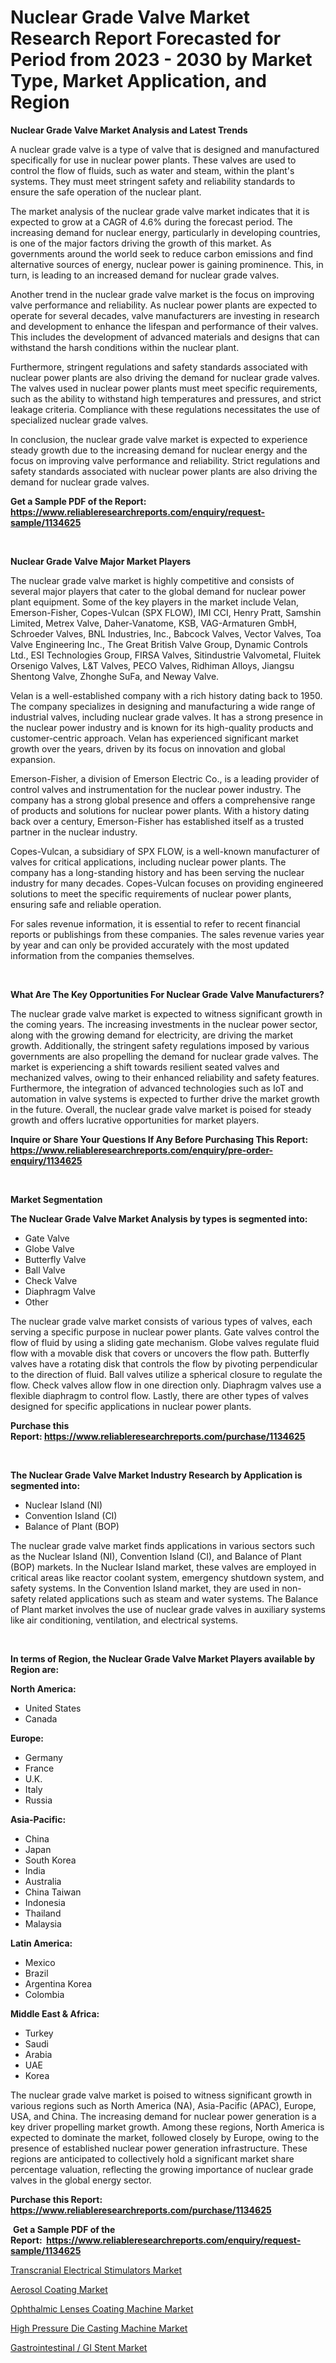 <p><h1>Nuclear Grade Valve Market Research Report Forecasted for Period from 2023 -  2030 by Market Type, Market Application, and Region</h1></p><p><strong>Nuclear Grade Valve Market Analysis and Latest Trends</strong></p>
<p><p>A nuclear grade valve is a type of valve that is designed and manufactured specifically for use in nuclear power plants. These valves are used to control the flow of fluids, such as water and steam, within the plant's systems. They must meet stringent safety and reliability standards to ensure the safe operation of the nuclear plant.</p><p>The market analysis of the nuclear grade valve market indicates that it is expected to grow at a CAGR of 4.6% during the forecast period. The increasing demand for nuclear energy, particularly in developing countries, is one of the major factors driving the growth of this market. As governments around the world seek to reduce carbon emissions and find alternative sources of energy, nuclear power is gaining prominence. This, in turn, is leading to an increased demand for nuclear grade valves.</p><p>Another trend in the nuclear grade valve market is the focus on improving valve performance and reliability. As nuclear power plants are expected to operate for several decades, valve manufacturers are investing in research and development to enhance the lifespan and performance of their valves. This includes the development of advanced materials and designs that can withstand the harsh conditions within the nuclear plant.</p><p>Furthermore, stringent regulations and safety standards associated with nuclear power plants are also driving the demand for nuclear grade valves. The valves used in nuclear power plants must meet specific requirements, such as the ability to withstand high temperatures and pressures, and strict leakage criteria. Compliance with these regulations necessitates the use of specialized nuclear grade valves.</p><p>In conclusion, the nuclear grade valve market is expected to experience steady growth due to the increasing demand for nuclear energy and the focus on improving valve performance and reliability. Strict regulations and safety standards associated with nuclear power plants are also driving the demand for nuclear grade valves.</p></p>
<p><strong>Get a Sample PDF of the Report:&nbsp; <a href="https://www.reliableresearchreports.com/enquiry/request-sample/1134625">https://www.reliableresearchreports.com/enquiry/request-sample/1134625</a></strong></p>
<p>&nbsp;</p>
<p><strong>Nuclear Grade Valve Major Market Players</strong></p>
<p><p>The nuclear grade valve market is highly competitive and consists of several major players that cater to the global demand for nuclear power plant equipment. Some of the key players in the market include Velan, Emerson-Fisher, Copes-Vulcan (SPX FLOW), IMI CCI, Henry Pratt, Samshin Limited, Metrex Valve, Daher-Vanatome, KSB, VAG-Armaturen GmbH, Schroeder Valves, BNL Industries, Inc., Babcock Valves, Vector Valves, Toa Valve Engineering Inc., The Great British Valve Group, Dynamic Controls Ltd., ESI Technologies Group, FIRSA Valves, Sitindustrie Valvometal, Fluitek Orsenigo Valves, L&T Valves, PECO Valves, Ridhiman Alloys, Jiangsu Shentong Valve, Zhonghe SuFa, and Neway Valve.</p><p>Velan is a well-established company with a rich history dating back to 1950. The company specializes in designing and manufacturing a wide range of industrial valves, including nuclear grade valves. It has a strong presence in the nuclear power industry and is known for its high-quality products and customer-centric approach. Velan has experienced significant market growth over the years, driven by its focus on innovation and global expansion.</p><p>Emerson-Fisher, a division of Emerson Electric Co., is a leading provider of control valves and instrumentation for the nuclear power industry. The company has a strong global presence and offers a comprehensive range of products and solutions for nuclear power plants. With a history dating back over a century, Emerson-Fisher has established itself as a trusted partner in the nuclear industry.</p><p>Copes-Vulcan, a subsidiary of SPX FLOW, is a well-known manufacturer of valves for critical applications, including nuclear power plants. The company has a long-standing history and has been serving the nuclear industry for many decades. Copes-Vulcan focuses on providing engineered solutions to meet the specific requirements of nuclear power plants, ensuring safe and reliable operation.</p><p>For sales revenue information, it is essential to refer to recent financial reports or publishings from these companies. The sales revenue varies year by year and can only be provided accurately with the most updated information from the companies themselves.</p></p>
<p>&nbsp;</p>
<p><strong>What Are The Key Opportunities For Nuclear Grade Valve Manufacturers?</strong></p>
<p><p>The nuclear grade valve market is expected to witness significant growth in the coming years. The increasing investments in the nuclear power sector, along with the growing demand for electricity, are driving the market growth. Additionally, the stringent safety regulations imposed by various governments are also propelling the demand for nuclear grade valves. The market is experiencing a shift towards resilient seated valves and mechanized valves, owing to their enhanced reliability and safety features. Furthermore, the integration of advanced technologies such as IoT and automation in valve systems is expected to further drive the market growth in the future. Overall, the nuclear grade valve market is poised for steady growth and offers lucrative opportunities for market players.</p></p>
<p><strong>Inquire or Share Your Questions If Any Before Purchasing This Report: <a href="https://www.reliableresearchreports.com/enquiry/pre-order-enquiry/1134625">https://www.reliableresearchreports.com/enquiry/pre-order-enquiry/1134625</a></strong></p>
<p>&nbsp;</p>
<p><strong>Market Segmentation</strong></p>
<p><strong>The Nuclear Grade Valve Market Analysis by types is segmented into:</strong></p>
<p><ul><li>Gate Valve</li><li>Globe Valve</li><li>Butterfly Valve</li><li>Ball Valve</li><li>Check Valve</li><li>Diaphragm Valve</li><li>Other</li></ul></p>
<p><p>The nuclear grade valve market consists of various types of valves, each serving a specific purpose in nuclear power plants. Gate valves control the flow of fluid by using a sliding gate mechanism. Globe valves regulate fluid flow with a movable disk that covers or uncovers the flow path. Butterfly valves have a rotating disk that controls the flow by pivoting perpendicular to the direction of fluid. Ball valves utilize a spherical closure to regulate the flow. Check valves allow flow in one direction only. Diaphragm valves use a flexible diaphragm to control flow. Lastly, there are other types of valves designed for specific applications in nuclear power plants.</p></p>
<p><strong>Purchase this Report:&nbsp;<a href="https://www.reliableresearchreports.com/purchase/1134625">https://www.reliableresearchreports.com/purchase/1134625</a></strong></p>
<p>&nbsp;</p>
<p><strong>The Nuclear Grade Valve Market Industry Research by Application is segmented into:</strong></p>
<p><ul><li>Nuclear Island (NI)</li><li>Convention Island (CI)</li><li>Balance of Plant (BOP)</li></ul></p>
<p><p>The nuclear grade valve market finds applications in various sectors such as the Nuclear Island (NI), Convention Island (CI), and Balance of Plant (BOP) markets. In the Nuclear Island market, these valves are employed in critical areas like reactor coolant system, emergency shutdown system, and safety systems. In the Convention Island market, they are used in non-safety related applications such as steam and water systems. The Balance of Plant market involves the use of nuclear grade valves in auxiliary systems like air conditioning, ventilation, and electrical systems.</p></p>
<p>&nbsp;</p>
<p><strong>In terms of Region, the Nuclear Grade Valve Market Players available by Region are:</strong></p>
<p>
    <p> <strong> North America: </strong>
        <ul>
            <li>United States</li>
            <li>Canada</li>
        </ul>
        </p> 
    <p> <strong> Europe: </strong>
        <ul>
            <li>Germany</li>
            <li>France</li>
            <li>U.K.</li>
            <li>Italy</li>
            <li>Russia</li>
        </ul>
        </p> 
    <p> <strong> Asia-Pacific: </strong>
        <ul>
            <li>China</li>
            <li>Japan</li>
            <li>South Korea</li>
            <li>India</li>
            <li>Australia</li>
            <li>China Taiwan</li>
            <li>Indonesia</li>
            <li>Thailand</li>
            <li>Malaysia</li>
        </ul>
        </p> 
    <p> <strong> Latin America: </strong>
        <ul>
            <li>Mexico</li>
            <li>Brazil</li>
            <li>Argentina Korea</li>
            <li>Colombia</li>
        </ul>
        </p> 
    <p> <strong> Middle East & Africa: </strong>
        <ul>
            <li>Turkey</li>
            <li>Saudi</li>
            <li>Arabia</li>
            <li>UAE</li>
            <li>Korea</li>
        </ul>
    </p>
    </p>
<p><p>The nuclear grade valve market is poised to witness significant growth in various regions such as North America (NA), Asia-Pacific (APAC), Europe, USA, and China. The increasing demand for nuclear power generation is a key driver propelling market growth. Among these regions, North America is expected to dominate the market, followed closely by Europe, owing to the presence of established nuclear power generation infrastructure. These regions are anticipated to collectively hold a significant market share percentage valuation, reflecting the growing importance of nuclear grade valves in the global energy sector.</p></p>
<p><strong>Purchase this Report: <a href="https://www.reliableresearchreports.com/purchase/1134625">https://www.reliableresearchreports.com/purchase/1134625</a></strong></p>
<p>&nbsp;<strong>Get a Sample PDF of the Report:&nbsp;&nbsp;<a href="https://www.reliableresearchreports.com/enquiry/request-sample/1134625">https://www.reliableresearchreports.com/enquiry/request-sample/1134625</a></strong></p>
<p><strong></strong></p>
<p><p><a href="https://medium.com/@bethelokon998/transcranial-electrical-stimulators-market-insights-into-market-cagr-market-trends-and-growth-0bf5827c67bd">Transcranial Electrical Stimulators Market</a></p><p><a href="https://www.linkedin.com/pulse/aerosol-coating-market-challenges-opportunities-growth-drivers/">Aerosol Coating Market</a></p><p><a href="https://www.linkedin.com/pulse/ophthalmic-lenses-coating-machine-market-size-share-global/">Ophthalmic Lenses Coating Machine Market</a></p><p><a href="https://www.linkedin.com/pulse/high-pressure-die-casting-machine-market-share-amp-new/">High Pressure Die Casting Machine Market</a></p><p><a href="https://medium.com/@paulmcglynn6456/gastrointestinal-gi-stent-market-share-evolution-and-market-growth-trends-2023-2030-07b6b15dfc5f">Gastrointestinal / GI Stent Market</a></p></p>